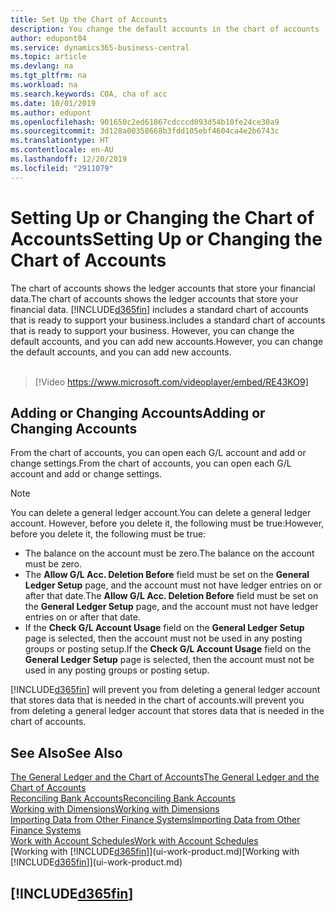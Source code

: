 ```yaml
---
title: Set Up the Chart of Accounts
description: You change the default accounts in the chart of accounts (COA), and you can add new accounts.
author: edupont04
ms.service: dynamics365-business-central
ms.topic: article
ms.devlang: na
ms.tgt_pltfrm: na
ms.workload: na
ms.search.keywords: COA, cha of acc
ms.date: 10/01/2019
ms.author: edupont
ms.openlocfilehash: 901650c2ed61867cdcccd093d54b10fe24ce30a9
ms.sourcegitcommit: 3d128a00358668b3fdd105ebf4604ca4e2b6743c
ms.translationtype: HT
ms.contentlocale: en-AU
ms.lasthandoff: 12/20/2019
ms.locfileid: "2911079"
---
```

# <a name="setting-up-or-changing-the-chart-of-accounts"></a><span data-ttu-id="7c1ba-103">Setting Up or Changing the Chart of Accounts</span><span class="sxs-lookup"><span data-stu-id="7c1ba-103">Setting Up or Changing the Chart of Accounts</span></span>
<span data-ttu-id="7c1ba-104">The chart of accounts shows the ledger accounts that store your financial data.</span><span class="sxs-lookup"><span data-stu-id="7c1ba-104">The chart of accounts shows the ledger accounts that store your financial data.</span></span> [!INCLUDE[d365fin](includes/d365fin_md.md)] <span data-ttu-id="7c1ba-105">includes a standard chart of accounts that is ready to support your business.</span><span class="sxs-lookup"><span data-stu-id="7c1ba-105">includes a standard chart of accounts that is ready to support your business.</span></span>
<span data-ttu-id="7c1ba-106">However, you can change the default accounts, and you can add new accounts.</span><span class="sxs-lookup"><span data-stu-id="7c1ba-106">However, you can change the default accounts, and you can add new accounts.</span></span> 
<br><br>  

> [!Video https://www.microsoft.com/videoplayer/embed/RE43KO9]


## <a name="adding-or-changing-accounts"></a><span data-ttu-id="7c1ba-107">Adding or Changing Accounts</span><span class="sxs-lookup"><span data-stu-id="7c1ba-107">Adding or Changing Accounts</span></span>
<span data-ttu-id="7c1ba-108">From the chart of accounts, you can open each G/L account and add or change settings.</span><span class="sxs-lookup"><span data-stu-id="7c1ba-108">From the chart of accounts, you can open each G/L account and add or change settings.</span></span>

> [!NOTE]  
>   <span data-ttu-id="7c1ba-109">You can delete a general ledger account.</span><span class="sxs-lookup"><span data-stu-id="7c1ba-109">You can delete a general ledger account.</span></span> <span data-ttu-id="7c1ba-110">However, before you delete it, the following must be true:</span><span class="sxs-lookup"><span data-stu-id="7c1ba-110">However, before you delete it, the following must be true:</span></span>  
>  
>   * <span data-ttu-id="7c1ba-111">The balance on the account must be zero.</span><span class="sxs-lookup"><span data-stu-id="7c1ba-111">The balance on the account must be zero.</span></span>  
>   * <span data-ttu-id="7c1ba-112">The **Allow G/L Acc. Deletion Before** field must be set on the **General Ledger Setup** page, and the account must not have ledger entries on or after that date.</span><span class="sxs-lookup"><span data-stu-id="7c1ba-112">The **Allow G/L Acc. Deletion Before** field must be set on the **General Ledger Setup** page, and the account must not have ledger entries on or after that date.</span></span>  
>   * <span data-ttu-id="7c1ba-113">If the **Check G/L Account Usage** field on the **General Ledger Setup** page is selected, then the account must not be used in any posting groups or posting setup.</span><span class="sxs-lookup"><span data-stu-id="7c1ba-113">If the **Check G/L Account Usage** field on the **General Ledger Setup** page is selected, then the account must not be used in any posting groups or posting setup.</span></span>  

[!INCLUDE[d365fin](includes/d365fin_md.md)] <span data-ttu-id="7c1ba-114">will prevent you from deleting a general ledger account that stores data that is needed in the chart of accounts.</span><span class="sxs-lookup"><span data-stu-id="7c1ba-114">will prevent you from deleting a general ledger account that stores data that is needed in the chart of accounts.</span></span>  

## <a name="see-also"></a><span data-ttu-id="7c1ba-115">See Also</span><span class="sxs-lookup"><span data-stu-id="7c1ba-115">See Also</span></span>
[<span data-ttu-id="7c1ba-116">The General Ledger and the Chart of Accounts</span><span class="sxs-lookup"><span data-stu-id="7c1ba-116">The General Ledger and the Chart of Accounts</span></span>](finance-general-ledger.md)  
[<span data-ttu-id="7c1ba-117">Reconciling Bank Accounts</span><span class="sxs-lookup"><span data-stu-id="7c1ba-117">Reconciling Bank Accounts</span></span>](bank-manage-bank-accounts.md)  
[<span data-ttu-id="7c1ba-118">Working with Dimensions</span><span class="sxs-lookup"><span data-stu-id="7c1ba-118">Working with Dimensions</span></span>](finance-dimensions.md)  
[<span data-ttu-id="7c1ba-119">Importing Data from Other Finance Systems</span><span class="sxs-lookup"><span data-stu-id="7c1ba-119">Importing Data from Other Finance Systems</span></span>](across-import-data-configuration-packages.md)  
[<span data-ttu-id="7c1ba-120">Work with Account Schedules</span><span class="sxs-lookup"><span data-stu-id="7c1ba-120">Work with Account Schedules</span></span>](bi-how-work-account-schedule.md)  
<span data-ttu-id="7c1ba-121">[Working with [!INCLUDE[d365fin](includes/d365fin_md.md)]](ui-work-product.md)</span><span class="sxs-lookup"><span data-stu-id="7c1ba-121">[Working with [!INCLUDE[d365fin](includes/d365fin_md.md)]](ui-work-product.md)</span></span>  

## [!INCLUDE[d365fin](includes/free_trial_md.md)]
